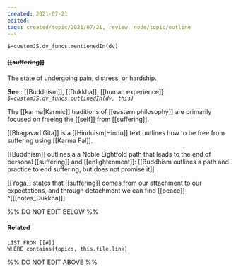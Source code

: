 ```yaml
---
created: 2021-07-21
edited: 
tags: created/topic/2021/07/21, review, node/topic/outline
---
```

`$=customJS.dv_funcs.mentionedIn(dv)`

#### <s class="topic-title">[[suffering]]</s> 

The state of undergoing pain, distress, or hardship.

**See**:: [[Buddhism]], [[Dukkha]], [[human experience]]
*`$=customJS.dv_funcs.outlinedIn(dv, this)`*

The [[karma|Karmic]] traditions of [[eastern philosophy]] are primarily focused on freeing the [[self]] from [[suffering]].

[[Bhagavad Gita]] is a [[Hinduism|Hindu]] text outlines how to be free from suffering using [[Karma Fal]].

[[Buddhism]] outlines a a Noble Eightfold path that leads to the end of personal [[suffering]] and [[enlightenment]]:
[[Buddhism outlines a path and practice to end suffering, but does not promise it]]

[[Yoga]] states that [[suffering]] comes from our attachment to our expectations, and through detachment we can find [[peace]]
^[[[notes_Dukkha]]]

%% DO NOT EDIT BELOW %%

#### Related 

```dataview
LIST FROM [[#]]
WHERE contains(topics, this.file.link)
```
%% DO NOT EDIT ABOVE %%
